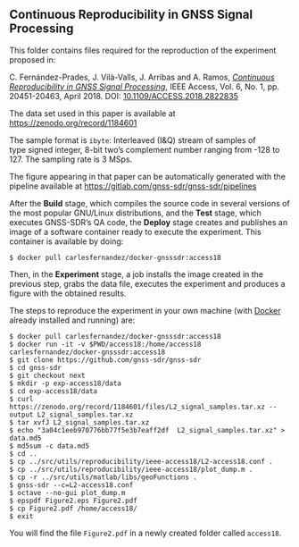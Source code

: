 Continuous Reproducibility in GNSS Signal Processing
----------------------------------------------------

[comment]: # (
SPDX-License-Identifier: GPL-3.0-or-later
)

[comment]: # (
SPDX-FileCopyrightText: 2011-2020 Carles Fernandez-Prades <carles.fernandez@cttc.es>
)

This folder contains files required for the reproduction of the experiment proposed in:

C. Fern&aacute;ndez-Prades, J. Vil&agrave;-Valls, J. Arribas and A. Ramos, [*Continuous Reproducibility in GNSS Signal Processing*](https://ieeexplore.ieee.org/document/8331069/), IEEE Access, Vol. 6, No. 1, pp. 20451-20463, April 2018. DOI: [10.1109/ACCESS.2018.2822835](https://doi.org/10.1109/ACCESS.2018.2822835)

The data set used in this paper is available at https://zenodo.org/record/1184601

The sample format is `ibyte`: Interleaved (I&Q) stream of samples of type signed integer, 8-bit two’s complement number ranging from -128 to 127. The sampling rate is 3 MSps.

The figure appearing in that paper can be automatically generated with the pipeline available at https://gitlab.com/gnss-sdr/gnss-sdr/pipelines

After the **Build** stage, which compiles the source code in several versions of the most popular GNU/Linux distributions, and the **Test** stage, which executes GNSS-SDR’s QA code, the **Deploy** stage creates and publishes an image of a software container ready to execute the experiment. This container is available by doing:

```
$ docker pull carlesfernandez/docker-gnsssdr:access18
```

Then, in the **Experiment** stage, a job installs the image created in the previous step, grabs the data file, executes the experiment and produces a figure with the obtained results.

The steps to reproduce the experiment in your own machine (with [Docker](https://www.docker.com) already installed and running) are:

```
$ docker pull carlesfernandez/docker-gnsssdr:access18
$ docker run -it -v $PWD/access18:/home/access18 carlesfernandez/docker-gnsssdr:access18
$ git clone https://github.com/gnss-sdr/gnss-sdr
$ cd gnss-sdr
$ git checkout next
$ mkdir -p exp-access18/data
$ cd exp-access18/data
$ curl https://zenodo.org/record/1184601/files/L2_signal_samples.tar.xz --output L2_signal_samples.tar.xz
$ tar xvfJ L2_signal_samples.tar.xz
$ echo "3a04c1eeb970776bb77f5e3b7eaff2df  L2_signal_samples.tar.xz" > data.md5
$ md5sum -c data.md5
$ cd ..
$ cp ../src/utils/reproducibility/ieee-access18/L2-access18.conf .
$ cp ../src/utils/reproducibility/ieee-access18/plot_dump.m .
$ cp -r ../src/utils/matlab/libs/geoFunctions .
$ gnss-sdr --c=L2-access18.conf
$ octave --no-gui plot_dump.m
$ epspdf Figure2.eps Figure2.pdf
$ cp Figure2.pdf /home/access18/
$ exit
```

You will find the file `Figure2.pdf` in a newly created folder called `access18`.
